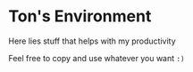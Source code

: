 # Ton's Environment

Here lies stuff that helps with my productivity

Feel free to copy and use whatever you want `:)`

